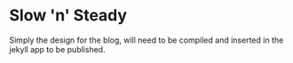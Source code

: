 Slow 'n' Steady
===============

Simply the design for the blog, will need to be compiled and inserted
in the jekyll app to be published.


